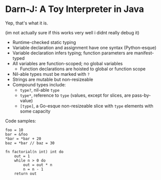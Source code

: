 # Darn-J: A Toy Interpreter in Java

Yep, that's what it is.

(im not actually sure if this works very well i didnt really debug it)

- Runtime-checked static typing
- Variable declaration and assignment have one syntax (Python-esque)
- Variable declaration infers typing; function parameters are manifest-typed
- All variables are function-scoped; no global variables
    - Function declarations are hoisted to global or function scope
- Nil-able types must be marked with `?`
- Strings are mutable but non-resizeable
- Compound types include:
    - `type?`, nil-able `type`
    - `type*`, reference to `type` (values, except for slices, are pass-by-value)
    - `[type]`, a Go-esque non-resizeable slice with `type` elements with some capacity

Code samples:

```
foo = 10
bar = &foo
*bar = *bar + 20
baz = *bar // baz = 30
```

```
fn factorial(n int) int do
    out = 1
    while n > 0 do
        out = out * n
        n = n - 1
    return out
```